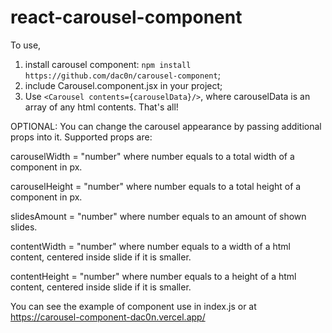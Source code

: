 # react-carousel-component

To use, 
1) install carousel component:
`npm install https://github.com/dac0n/carousel-component`;
2) include Carousel.component.jsx in your project; 
3) Use `<Carousel contents={carouselData}/>`, where carouselData is an array of any html contents. That's all!

OPTIONAL: 
You can change the carousel appearance by passing additional props into it. Supported props are:

carouselWidth = "number" where number equals to a total width of a component in px.

carouselHeight = "number" where number equals to a total height of a component in px.

slidesAmount = "number" where number equals to an amount of shown slides. 

contentWidth = "number" where number equals to a width of a html content, centered inside slide if it is smaller.

contentHeight = "number" where number equals to a height of a html content, centered inside slide if it is smaller. 


You can see the example of component use in index.js or at https://carousel-component-dac0n.vercel.app/
